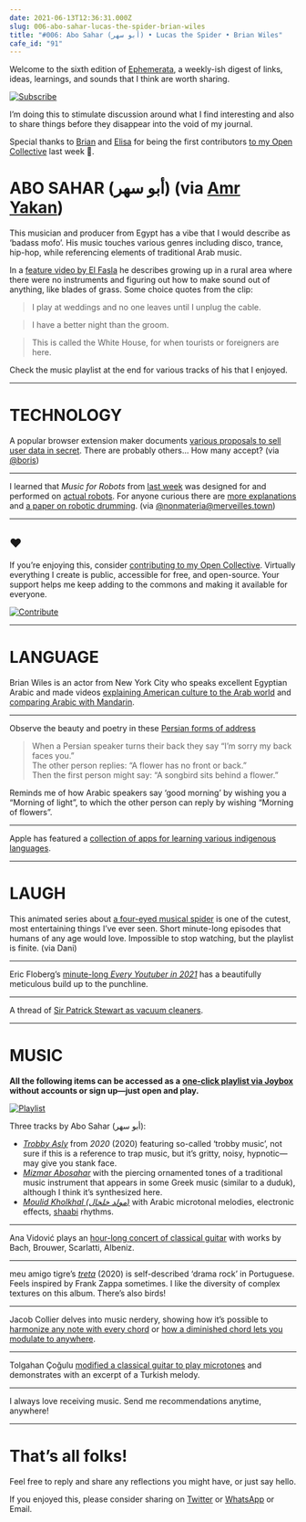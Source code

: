 ```yaml
---
date: 2021-06-13T12:36:31.000Z
slug: 006-abo-sahar-lucas-the-spider-brian-wiles
title: "#006: Abo Sahar (أبو سهر) • Lucas the Spider • Brian Wiles"
cafe_id: "91"
---
```

Welcome to the sixth edition of [Ephemerata](https://rosano.ca/ephemerata), a weekly-ish digest of links, ideas, learnings, and sounds that I think are worth sharing.

[![Subscribe](https://static.rosano.ca/_shared/_RCSSubscribeButton.svg)](https://rosano.ca/ephemerata)

I’m doing this to stimulate discussion around what I find interesting and also to share things before they disappear into the void of my journal.

Special thanks to [Brian](https://brianginsburg.com) and [Elisa](https://linktr.ee/elisanemrima) for being the first contributors [to my Open Collective](https://rosano.ca/fund) last week 🙂.

# ABO SAHAR (أبو سهر) (via [Amr Yakan](https://www.facebook.com/amr.yakan/posts/3863703147012282))

This musician and producer from Egypt has a vibe that I would describe as ‘badass mofo’. His music touches various genres including disco, trance, hip-hop, while referencing elements of traditional Arab music.

In a [feature video by El Fasla](https://www.youtube.com/watch?v=2QoXc9s2yQ4) he describes growing up in a rural area where there were no instruments and figuring out how to make sound out of anything, like blades of grass. Some choice quotes from the clip:

> I play at weddings and no one leaves until I unplug the cable.

> I have a better night than the groom.

> This is called the White House, for when tourists or foreigners are here.

Check the music playlist at the end for various tracks of his that I enjoyed.

---

# TECHNOLOGY

A popular browser extension maker documents [various proposals to sell user data in secret](https://github.com/extesy/hoverzoom/discussions/670). There are probably others… How many accept? (via [@boris](https://discord.com/channels/478735028319158273/773673877079326780/851480991574655006))

---

I learned that _Music for Robots_ from [last week](https://cafe.rosano.ca/t/87) was designed for and performed on [actual robots](https://www.youtube.com/watch?v=VkUq4sO4LQM). For anyone curious there are [more explanations](https://www.youtube.com/watch?v=7MluikyEQF4) and [a paper on robotic drumming](https://quod.lib.umich.edu/cgi/p/pod/dod-idx/comparison-of-solenoid-based-strategies-for-robotic-drumming.pdf?c=icmc;idno=bbp2372.2007.188;format=pdf). (via [@nonmateria@merveilles.town](https://merveilles.town/@nonmateria/106368709814911390))

---

## ❤️

If you’re enjoying this, consider [contributing to my Open Collective](https://rosano.ca/fund). Virtually everything I create is public, accessible for free, and open-source. Your support helps me keep adding to the commons and making it available for everyone.

[![Contribute](https://static.rosano.ca/_shared/_RCSContributeButton.svg)](https://rosano.ca/fund)

---

# LANGUAGE

Brian Wiles is an actor from New York City who speaks excellent Egyptian Arabic and made videos [explaining American culture to the Arab world](https://www.youtube.com/watch?v=Kf5E0nHAjRY) and [comparing Arabic with Mandarin](https://www.youtube.com/watch?v=qoKcNqy1lG0).

---

Observe the beauty and poetry in these [Persian forms of address](https://twitter.com/PersianPoetics/status/1401489663907483648)

> When a Persian speaker turns their back they say “I’m sorry my back faces you.”  
> The other person replies: “A flower has no front or back.”  
> Then the first person might say: “A songbird sits behind a flower.”

Reminds me of how Arabic speakers say ‘good morning’ by wishing you a “Morning of light”, to which the other person can reply by wishing “Morning of flowers”.

---

Apple has featured a [collection of apps for learning various indigenous languages](https://apps.apple.com/ca/story/id1557244343).

---

# LAUGH

This animated series about [a four-eyed musical spider](https://www.youtube.com/watch?v=lGEY8IulWiA&list=PL9J5NQm3fP%5FgcCl05uhwW7wfdp%5FaOyD9T&index=6) is one of the cutest, most entertaining things I’ve ever seen. Short minute-long episodes that humans of any age would love. Impossible to stop watching, but the playlist is finite. (via Dani)

---

Eric Floberg’s [minute-long _Every Youtuber in 2021_](https://m.youtube.com/watch?v=x1HIkBEi9uY) has a beautifully meticulous build up to the punchline.

---

A thread of [Sir Patrick Stewart as vacuum cleaners](https://twitter.com/Pandamoanimum/status/1401861461408944137).

---

# MUSIC

**All the following items can be accessed as a** [**one-click playlist via Joybox**](https://go.rosano.ca/ephemerata-006-music) **without accounts or sign up—just open and play.**

[![Playlist](https://static.rosano.ca/joybox/_JBXPlaylistButton.svg)](https://go.rosano.ca/ephemerata-006-music)

Three tracks by Abo Sahar (أبو سهر):

* [_Trobby Asly_](https://www.youtube.com/watch?v=mIxotba-5d8) from _2020_ (2020) featuring so-called ‘trobby music’, not sure if this is a reference to trap music, but it’s gritty, noisy, hypnotic—may give you stank face.
* [_Mizmar Abosahar_](https://www.youtube.com/watch?v=wD3qOdp%5FG5Q&list=OLAK5uy%5FnOa4Jr%5Fqh1-LcYA06-L6GEAamVk3qOMTU) with the piercing ornamented tones of a traditional music instrument that appears in some Greek music (similar to a duduk), although I think it’s synthesized here.
* [_Moulid Kholkhal (مولد خلخال)_](https://www.youtube.com/watch?v=3atD%5F5FqZig&list=OLAK5uy%5FmtpBAGAuEOgeCiuPE9iktwklS42-cm8Mg) with Arabic microtonal melodies, electronic effects, [shaabi](https://en.wikipedia.org/wiki/Shaabi) rhythms.

---

Ana Vidović plays an [hour-long concert of classical guitar](https://www.youtube.com/watch?v=e26zZ83Oh6Y&t=185s) with works by Bach, Brouwer, Scarlatti, Albeniz.

---

meu amigo tigre’s [_treta_](https://youtu.be/YYhcpZ8xMMU) (2020) is self-described ‘drama rock’ in Portuguese. Feels inspired by Frank Zappa sometimes. I like the diversity of complex textures on this album. There’s also birds!

---

Jacob Collier delves into music nerdery, showing how it’s possible to [harmonize any note with every chord](https://www.youtube.com/watch?v=ItVo8XN1wXI&t=52s) or [how a diminished chord lets you modulate to anywhere](https://www.youtube.com/watch?v=NpXXwCQEFTc&t=47s).

---

Tolgahan Çoğulu [modified a classical guitar to play microtones](https://www.youtube.com/watch?v=iRsSjh5TTqI&t=150s) and demonstrates with an excerpt of a Turkish melody.

---

I always love receiving music. Send me recommendations anytime, anywhere!

---

# That’s all folks!

Feel free to reply and share any reflections you might have, or just say hello.

If you enjoyed this, please consider sharing on [Twitter](https://twitter.com/intent/tweet?url=https%3A%2F%2Fcafe.rosano.ca%2Ft%2Ftopic%2F91&text=%23Ephemerata%20006%20by%20%40rosano%3A%20Abo%20Sahar%20%28%D8%A3%D8%A8%D9%88%20%D8%B3%D9%87%D8%B1%29%20%E2%80%A2%20Lucas%20the%20Spider%20%E2%80%A2%20Brian%20Wiles) or [WhatsApp](https://api.whatsapp.com/send?text=Ephemerata%20%23006%20by%20%40rosano%3A%20Abo%20Sahar%20%28%D8%A3%D8%A8%D9%88%20%D8%B3%D9%87%D8%B1%29%20%E2%80%A2%20Lucas%20the%20Spider%20%E2%80%A2%20Brian%20Wiles%20https%3A%2F%2Fcafe.rosano.ca%2Ft%2Ftopic%2F91) or Email.
